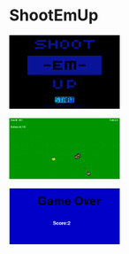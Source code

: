 # ShootEmUp

<img src = 'https://github.com/jflores7077/ShootEmUp/blob/master/ShootEmUp/start.PNG' width = '200px' style='background:rgb(240,120,20);'></img>

<img src = 'https://github.com/jflores7077/ShootEmUp/blob/master/ShootEmUp/game.PNG' width = '200px' > </img>

<img src = 'https://github.com/jflores7077/ShootEmUp/blob/master/ShootEmUp/end.PNG' width = '200px' > </img>
